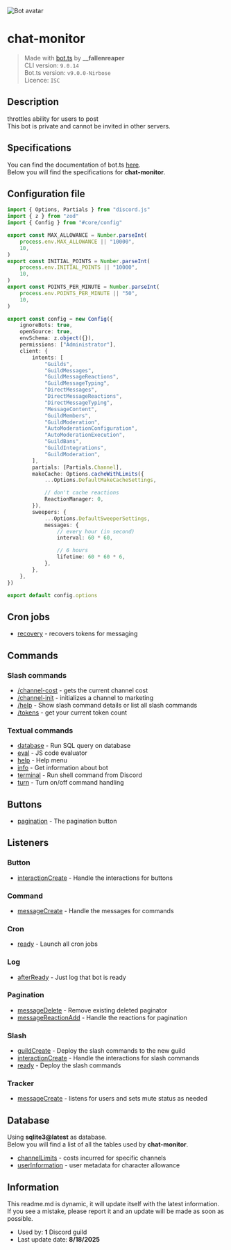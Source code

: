 ![Bot avatar](https://cdn.discordapp.com/embed/avatars/4.png&fit=cover&mask=circle)

# chat-monitor

> Made with [bot.ts](https://ghom.gitbook.io/bot-ts/) by **__fallenreaper**  
> CLI version: `9.0.14`  
> Bot.ts version: `v9.0.0-Nirbose`  
> Licence: `ISC`

## Description

throttles ability for users to post  
This bot is private and cannot be invited in other servers.

## Specifications

You can find the documentation of bot.ts [here](https://ghom.gitbook.io/bot-ts/).  
Below you will find the specifications for **chat-monitor**.

## Configuration file

```ts
import { Options, Partials } from "discord.js"
import { z } from "zod"
import { Config } from "#core/config"

export const MAX_ALLOWANCE = Number.parseInt(
	process.env.MAX_ALLOWANCE || "10000",
	10,
)
export const INITIAL_POINTS = Number.parseInt(
	process.env.INITIAL_POINTS || "10000",
	10,
)
export const POINTS_PER_MINUTE = Number.parseInt(
	process.env.POINTS_PER_MINUTE || "50",
	10,
)

export const config = new Config({
	ignoreBots: true,
	openSource: true,
	envSchema: z.object({}),
	permissions: ["Administrator"],
	client: {
		intents: [
			"Guilds",
			"GuildMessages",
			"GuildMessageReactions",
			"GuildMessageTyping",
			"DirectMessages",
			"DirectMessageReactions",
			"DirectMessageTyping",
			"MessageContent",
			"GuildMembers",
			"GuildModeration",
			"AutoModerationConfiguration",
			"AutoModerationExecution",
			"GuildBans",
			"GuildIntegrations",
			"GuildModeration",
		],
		partials: [Partials.Channel],
		makeCache: Options.cacheWithLimits({
			...Options.DefaultMakeCacheSettings,

			// don't cache reactions
			ReactionManager: 0,
		}),
		sweepers: {
			...Options.DefaultSweeperSettings,
			messages: {
				// every hour (in second)
				interval: 60 * 60,

				// 6 hours
				lifetime: 60 * 60 * 6,
			},
		},
	},
})

export default config.options

```

## Cron jobs

- [recovery](src/cron/recovery.ts) - recovers tokens for messaging

## Commands

### Slash commands

- [/channel-cost](src/slash/channelCost.ts) - gets the current channel cost  
- [/channel-init](src/slash/channelInit.ts) - initializes a channel to marketing  
- [/help](src/slash/help.native.ts) - Show slash command details or list all slash commands  
- [/tokens](src/slash/tokens.ts) - get your current token count

### Textual commands

- [database](src/commands/database.native.ts) - Run SQL query on database  
- [eval](src/commands/eval.native.ts) - JS code evaluator  
- [help](src/commands/help.native.ts) - Help menu  
- [info](src/commands/info.native.ts) - Get information about bot  
- [terminal](src/commands/terminal.native.ts) - Run shell command from Discord  
- [turn](src/commands/turn.native.ts) - Turn on/off command handling

## Buttons

- [pagination](src/buttons/pagination.native.ts) - The pagination button

## Listeners

### Button  

- [interactionCreate](src/listeners/button.interactionCreate.native.ts) - Handle the interactions for buttons  

### Command  

- [messageCreate](src/listeners/command.messageCreate.native.ts) - Handle the messages for commands  

### Cron  

- [ready](src/listeners/cron.ready.native.ts) - Launch all cron jobs  

### Log  

- [afterReady](src/listeners/log.afterReady.native.ts) - Just log that bot is ready  

### Pagination  

- [messageDelete](src/listeners/pagination.messageDelete.native.ts) - Remove existing deleted paginator  
- [messageReactionAdd](src/listeners/pagination.messageReactionAdd.native.ts) - Handle the reactions for pagination  

### Slash  

- [guildCreate](src/listeners/slash.guildCreate.native.ts) - Deploy the slash commands to the new guild  
- [interactionCreate](src/listeners/slash.interactionCreate.native.ts) - Handle the interactions for slash commands  
- [ready](src/listeners/slash.ready.native.ts) - Deploy the slash commands  

### Tracker  

- [messageCreate](src/listeners/tracker.messageCreate.ts) - listens for users and sets mute status as needed

## Database

Using **sqlite3@latest** as database.  
Below you will find a list of all the tables used by **chat-monitor**.

- [channelLimits](src/tables/channelLimits.ts) - costs incurred for specific channels  
- [userInformation](src/tables/userInformation.ts) - user metadata for character allowance

## Information

This readme.md is dynamic, it will update itself with the latest information.  
If you see a mistake, please report it and an update will be made as soon as possible.

- Used by: **1** Discord guild
- Last update date: **8/18/2025**
